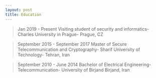 ```yaml
---
layout: post
title: Education
---
```

  >  Jan 2019 - Present
  Visiting student of security and informatics- Charles University in Prague- Prague, CZ

  >   September 2015 - September 2017
  Master of Secure Telecommunication and Cryptography- Sharif University of Technology- Tehran, Iran

  >  September 2010 - June 2014
  Bachelor of Electrical Engineering-Telecommunication- University of Birjand Birjand, Iran
